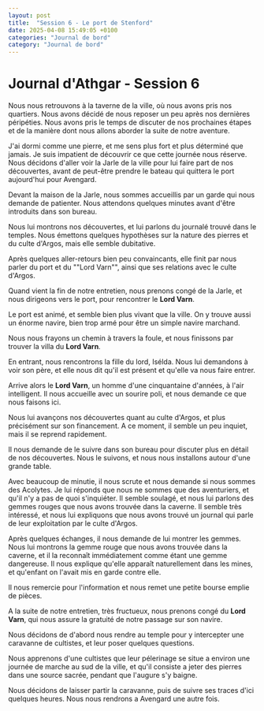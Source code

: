 ```yaml
---
layout: post
title:  "Session 6 - Le port de Stenford"
date: 2025-04-08 15:49:05 +0100
categories: "Journal de bord"
category: "Journal de bord"
---
```


# Journal d'Athgar - Session 6

Nous nous retrouvons à la taverne de la ville, où nous avons pris nos quartiers. Nous avons décidé de nous reposer un peu après nos dernières péripéties. Nous avons pris le temps de discuter de nos prochaines étapes et de la manière dont nous allons aborder la suite de notre aventure.

J'ai dormi comme une pierre, et me sens plus fort et plus déterminé que jamais. Je suis impatient de découvrir ce que cette journée nous réserve.
Nous décidons d'aller voir la Jarle de la ville pour lui faire part de nos découvertes, avant de peut-être prendre le bateau qui quittera le port aujourd'hui pour Avengard.

Devant la maison de la Jarle, nous sommes accueillis par un garde qui nous demande de patienter. Nous attendons quelques minutes avant d'être introduits dans son bureau.

Nous lui montrons nos découvertes, et lui parlons du journalé trouvé dans le temples. Nous émettons quelques hypothèses sur la nature des pierres et du culte d'Argos, mais elle semble dubitative.

Après quelques aller-retours bien peu convaincants, elle finit par nous parler du port et du ""Lord Varn"", ainsi que ses relations avec le culte d'Argos.

Quand vient la fin de notre entretien, nous prenons congé de la Jarle, et nous dirigeons vers le port, pour rencontrer le **Lord Varn**.

Le port est animé, et semble bien plus vivant que la ville. On y trouve aussi un énorme navire, bien trop armé pour être un simple navire marchand.

Nous nous frayons un chemin à travers la foule, et nous finissons par trouver la villa du **Lord Varn**.

En entrant, nous rencontrons la fille du lord, Isélda. Nous lui demandons à voir son père, et elle nous dit qu'il est présent et qu'elle va nous faire entrer.

Arrive alors le **Lord Varn**, un homme d'une cinquantaine d'années, à l'air intelligent. Il nous accueille avec un sourire poli, et nous demande ce que nous faisons ici.

Nous lui avançons nos découvertes quant au culte d'Argos, et plus précisément sur son financement. A ce moment, il semble un peu inquiet, mais il se reprend rapidement.

Il nous demande de le suivre dans son bureau pour discuter plus en détail de nos découvertes. Nous le suivons, et nous nous installons autour d'une grande table.

Avec beaucoup de minutie, il nous scrute et nous demande si nous sommes des Acolytes. Je lui réponds que nous ne sommes que des aventuriers, et qu'il n'y a pas de quoi s'inquiéter.
Il semble soulagé, et nous lui parlons des gemmes rouges que nous avons trouvée dans la caverne. Il semble très intéressé, et nous lui expliquons que nous avons trouvé un journal qui parle de leur exploitation par le culte d'Argos.

Après quelques échanges, il nous demande de lui montrer les gemmes. Nous lui montrons la gemme rouge que nous avons trouvée dans la caverne, et il la reconnaît immédiatement comme étant une gemme dangereuse. Il nous explique qu'elle apparaît naturellement dans les mines, et qu'enfant on l'avait mis en garde contre elle.

Il nous remercie pour l'information et nous remet une petite bourse emplie de pièces.

A la suite de notre entretien, très fructueux, nous prenons congé du **Lord Varn**, qui nous assure la gratuité de notre passage sur son navire.

Nous décidons de d'abord nous rendre au temple pour y intercepter une caravanne de cultistes, et leur poser quelques questions.

Nous apprenons d'une cultistes que leur pélerinage se situe a environ une journée de marche au sud de la ville, et qu'il consiste a jeter des pierres dans une source sacrée, pendant que l'augure s'y baigne.

Nous décidons de laisser partir la caravanne, puis de suivre ses traces d'ici quelques heures. Nous nous rendrons a Avengard une autre fois.